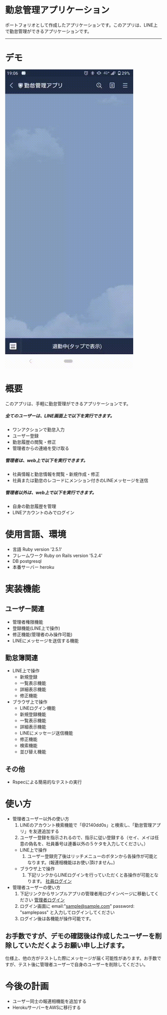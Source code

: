 # 勤怠管理アプリケーション
ポートフォリオとして作成したアプリケーションです。このアプリは、LINE上で勤怠管理ができるアプリケーションです。

* * * 

# デモ
![LINE上の操作画面](public/line勤怠デモ.gif "勤怠操作画面")
# 概要
このアプリは、手軽に勤怠管理ができるアプリケーションです。
##### 全てのユーザーは、LINE画面上で以下を実行できます。
- ワンアクションで勤怠入力
- ユーザー登録
- 勤怠履歴の閲覧・修正
- 管理者からの連絡を受け取る
##### 管理者は、web上で以下を実行できます。
- 社員情報と勤怠情報を閲覧・新規作成・修正
- 社員または勤怠のレコードにメンション付きのLINEメッセージを送信
##### 管理者以外は、web上で以下を実行できます。
- 自身の勤怠履歴を管理
- LINEアカウントのみでログイン

# 使用言語、環境
- 言語
  Ruby version '2.5.1'
- フレームワーク
  Ruby on Rails version '5.2.4'
- DB
  postgresql
- 本番サーバー
  heroku
# 実装機能
## ユーザー関連
- 管理者権限機能
- 登録機能(LINE上で操作)
- 修正機能(管理者のみ操作可能)
- LINEにメッセージを送信する機能
## 勤怠簿関連
- LINE上で操作
  - 新規登録
  - 一覧表示機能
  - 詳細表示機能
  - 修正機能
- ブラウザ上で操作
  - LINEログイン機能
  - 新規登録機能
  - 一覧表示機能
  - 詳細表示機能
  - LINEにメッセージ送信機能
  - 修正機能
  - 検索機能
  - 並び替え機能
## その他
  - Rspecによる簡易的なテストの実行
# 使い方
- 管理者ユーザー以外の使い方
  1. LINEのアカウント検索機能で「@2140dd0s」と検索し、「勤怠管理アプリ」を友達追加する
  1. ユーザー登録を指示されるので、指示に従い登録する（セイ、メイは任意の偽名を、社員番号は連番以外の５ケタを入力してください。）
  - LINE上で操作
    1. ユーザー登録完了後はリッチメニューのボタンから各操作が可能となります。(報連相機能はお使い頂けません。)
  - ブラウザ上で操作
    1. 下記リンクからLINEログインを行っていただくと各操作が可能となります。
      [社員ログイン](https://protected-mesa-60860.herokuapp.com/user_session/login)
- 管理者ユーザーの使い方
  1. 下記リンクからサンプルアプリの管理者用ログインページに移動してください
    [管理者ログイン](https://protected-mesa-60860.herokuapp.com/users/sign_in)
  1. ログイン画面に  email:"sample@sample.com"  password: "samplepass"  と入力してログインしてください
  1. ログイン後は各機能が操作可能です。
## お手数ですが、デモの確認後は作成したユーザーを削除していただくようお願い申し上げます。
仕様上、他の方がテストした際にメッセージが届く可能性があります。お手数ですが、テスト後に管理者ユーザーで自身のユーザーを削除してください。

# 今後の計画
- ユーザー同士の報連相機能を追加する
- HerokuサーバーをAWSに移行する